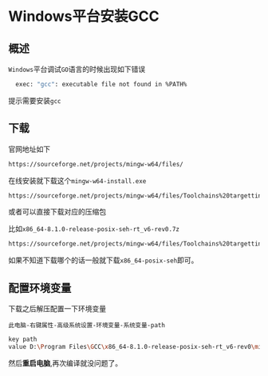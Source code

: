 # Windows平台安装GCC

## 概述

`Windows`平台调试`GO`语言的时候出现如下错误

```sh
  exec: "gcc": executable file not found in %PATH%
```

提示需要安装`gcc`



## 下载

官网地址如下

```sh
https://sourceforge.net/projects/mingw-w64/files/
```



在线安装就下载这个`mingw-w64-install.exe`

```sh
https://sourceforge.net/projects/mingw-w64/files/Toolchains%20targetting%20Win32/Personal%20Builds/mingw-builds/installer/mingw-w64-install.exe
```

或者可以直接下载对应的压缩包

比如`x86_64-8.1.0-release-posix-seh-rt_v6-rev0.7z`

```sh
https://sourceforge.net/projects/mingw-w64/files/Toolchains%20targetting%20Win64/Personal%20Builds/mingw-builds/8.1.0/threads-posix/seh/x86_64-8.1.0-release-posix-seh-rt_v6-rev0.7z
```





如果不知道下载哪个的话一般就下载`x86_64-posix-seh`即可。

## 配置环境变量

下载之后解压配置一下环境变量

`此电脑-右键属性-高级系统设置-环境变量-系统变量-path`

```sh
key path
value D:\Program Files\GCC\x86_64-8.1.0-release-posix-seh-rt_v6-rev0\mingw64\bin
```



然后**重启电脑**,再次编译就没问题了。
